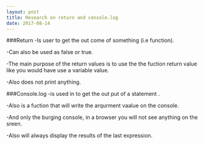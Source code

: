 ```yaml
---
layout: post
title: Research on return and console.log
date: 2017-08-14
---
```


###Return
-Is user to get the out come  of something (i.e function).

-Can also  be used as false  or true.

-The main purpose  of the return  values is to use the  the fuction return value like you would have use a variable value.

-Also does not print anything.

###Console.log
-is used in to get the  out put  of a statement .

-Also is a fuction  that will write  the arqurment  vaalue on the  console.

-And  only the burging console, in a browser you will not see anything on the sreen.

-Also will always display the results  of the last expression.
